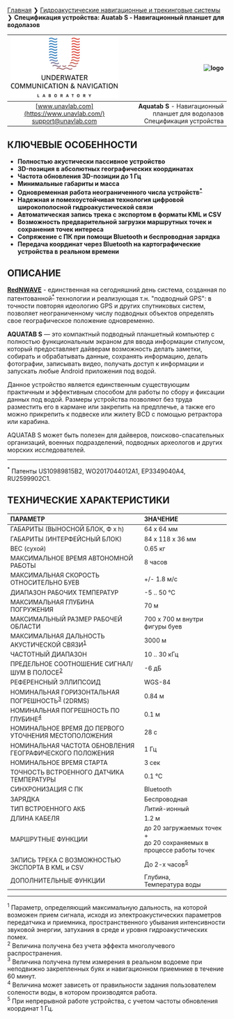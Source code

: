 [Главная](/README_RU) ❯ [Гидроакустические навигационные и трекинговые системы](/navigation_and_tracking_systems_ru) ❯ **Спецификация устройства: Auatab S - Навигационный планшет для водолазов**

<div style="page-break-after: always;"></div>

| ![logo](/documentation/sm_logo.png) | ![logo](https://duslate.com/upload/content-images/primary/aquatab-s.png) |
| :---: | ---: |
| [www.unavlab.com](https://www.unavlab.com/) <br/> [support@unavlab.com](mailto:support@unavlab.com) | **Aquatab S** - Навигационный планшет для водолазов <br/> Спецификация устройства |

## КЛЮЧЕВЫЕ ОСОБЕННОСТИ

* **Полностью акустически пассивное устройство**
* **3D-позиция в абсолютных географических координатах**
* **Частота обновления 3D-позиции до 1 Гц**
* **Минимальные габариты и масса**
* **Одновременная работа неограниченного числа устройств<sup>[*](#footnote_a1)</sup>**
* **Надежная и помехоустойчивая технология цифровой широкополосной гидроакустической связи**
* **Автоматическая запись трека с экспортом в форматы KML и CSV**
* **Возможность предварительной загрузки маршрутных точек и сохранения точек интереса**
* **Сопряжение с ПК при помощи Bluetooth и беспроводная зарядка**
* **Передача координат через Bluetooth на картографические устройства в реальном времени**

## ОПИСАНИЕ

**[RedNWAVE](RedWAVE_DataBrief_ru.md)** - единственная на сегодняшний день система, созданная по патентованной<sup>[*](#footnote_a1)</sup> технологии и реализующая т.н. "подводный GPS": в точности повторяя идеологию GPS и других спутниковых систем, позволяет неограниченному числу подводных объектов определять свое географическое положение одновременно.  

**AQUATAB S** — это компактный подводный планшетный компьютер с полностью функциональным экраном для ввода информации стилусом, который предоставляет дайверам возможность делать заметки, собирать и обрабатывать данные, сохранять информацию, делать фотографии, записывать видео, получать доступ к информации и запускать любые Android приложения под водой.

Данное устройство является единственным существующим практичным и эффективным способом для работы по сбору и фиксации данных под водой. Размеры устройства позволяют без труда разместить его в кармане или закрепить на предплечье, а также его можно прикрепить к подвеске или жилету BCD с помощью ретрактора или карабина.

AQUATAB S может быть полезен для дайверов, поисково-спасательных организаций, военных подразделений, подводных археологов и других морских исследователей.

_________
<a name="footnote_a1"><sup>*</sup></a> Патенты US10989815B2, WO2017044012A1, EP3349040A4, RU2599902C1.  

<div style="page-break-after: always;"></div>

## ТЕХНИЧЕСКИЕ ХАРАКТЕРИСТИКИ

| ПАРАМЕТР | ЗНАЧЕНИЕ |
| :--- | :--- |
| ГАБАРИТЫ (ВЫНОСНОЙ БЛОК, Ф х h) | 64 x 64 мм |
| ГАБАРИТЫ (ИНТЕРФЕЙСНЫЙ БЛОК) | 84 х 118 х 36 мм |
| ВЕС (сухой) | 0.65 кг |
| МАКСИМАЛЬНОЕ ВРЕМЯ АВТОНОМНОЙ РАБОТЫ | 8 часов |
| МАКСИМАЛЬНАЯ СКОРОСТЬ ОТНОСИТЕЛЬНО БУЕВ | +/- 1.8 м/с  |
| ДИАПАЗОН РАБОЧИХ ТЕМПЕРАТУР | -5 .. 50 °С |
| МАКСИМАЛЬНАЯ ГЛУБИНА ПОГРУЖЕНИЯ | 70 м |
| МАКСИМАЛЬНЫЙ РАЗМЕР РАБОЧЕЙ ОБЛАСТИ | 700 x 700 м внутри фигуры буев |
| МАКСИМАЛЬНАЯ ДАЛЬНОСТЬ АКУСТИЧЕСКОЙ СВЯЗИ<sup>[1](#footnote1)</sup> | 3000 м |
| ЧАСТОТНЫЙ ДИАПАЗОН | 10 .. 30 кГц |
| ПРЕДЕЛЬНОЕ СООТНОШЕНИЕ СИГНАЛ/ШУМ В ПОЛОСЕ<sup>[2](#footnote2)</sup> | -6 дБ |
| РЕФЕРЕНСНЫЙ ЭЛЛИПСОИД | WGS-84 |
| НОМИНАЛЬНАЯ ГОРИЗОНТАЛЬНАЯ ПОГРЕШНОСТЬ<sup>[3](#footnote3)</sup> (2DRMS) | 0.84 м |
| НОМИНАЛЬНАЯ ПОГРЕШНОСТЬ ПО ГЛУБИНЕ<sup>[4](#footnote4)</sup>  | 0.1 м |
| НОМИНАЛЬНОЕ ВРЕМЯ ДО ПЕРВОГО УТОЧНЕНИЯ МЕСТОПОЛОЖЕНИЯ | 28 c |
| НОМИНАЛЬНАЯ ЧАСТОТА ОБНОВЛЕНИЯ ГЕОГРАФИЧЕСКОГО ПОЛОЖЕНИЯ | 1 Гц |
| НОМИНАЛЬНОЕ ВРЕМЯ СТАРТА | 3 сек |
| ТОЧНОСТЬ ВСТРОЕННОГО ДАТЧИКА ТЕМПЕРАТУРЫ | 0.1 °C |
| СИНХРОНИЗАЦИЯ С ПК | Bluetooth |
| ЗАРЯДКА | Беспроводная |
| ТИП ВСТРОЕННОГО АКБ | Литий-ионный |
| ДЛИНА КАБЕЛЯ | 1.2 м |
| МАРШРУТНЫЕ ФУНКЦИИ | до 20 загружаемых точек + <br/> до 20 сохраняемых в процессе работы точек |
| ЗАПИСЬ ТРЕКА С ВОЗМОЖНОСТЬЮ ЭКСПОРТА В KML и CSV | До 2-х часов<sup>[5](#footnote5)</sup> |
| ДОПОЛНИТЕЛЬНЫЕ ФУНКЦИИ | Глубина, <br/> Температура воды |

________________
<a name="footnote1"><sup>1</sup></a> Параметр, определяющий максимальную дальность, на которой возможен прием сигнала, исходя из 
электроакустических параметров передатчика и приемника, пространственного убывания интенсивности звуковой энергии, затухания в среде 
и уровня гидроакустических помех.  
<a name="footnote2"><sup>2</sup></a> Величина получена без учета эффекта многолучевого распространения.  
<a name="footnote3"><sup>3</sup></a> Величина получена путем измерения в реальном водоеме при неподвижно закрепленных буях и навигационном
приемнике в течение 60 минут.  
<a name="footnote4"><sup>4</sup></a> Величина может зависеть от правильности задания пользователем солености воды, в котором производятся
работа.  
<a name="footnote5"><sup>5</sup></a> При непрерывной работе устройства, с учетом частоты обновления координат 1 Гц.  

<div style="page-break-after: always;"></div>
